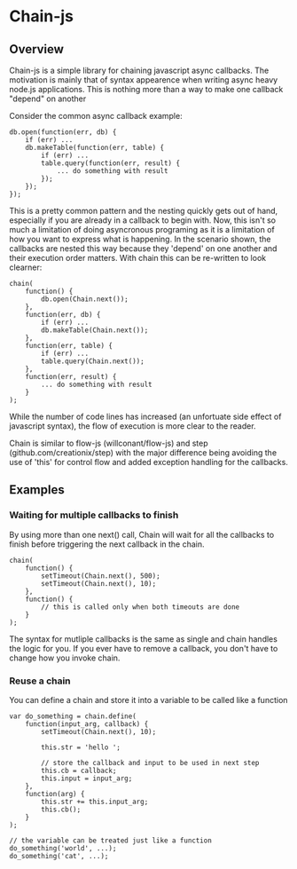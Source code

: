 # Chain-js

## Overview

Chain-js is a simple library for chaining javascript async callbacks. The motivation is mainly that of syntax appearence when writing async heavy node.js applications. This is nothing more than a way to make one callback "depend" on another

Consider the common async callback example:

    db.open(function(err, db) {
        if (err) ...
        db.makeTable(function(err, table) {
            if (err) ...
            table.query(function(err, result) {
                ... do something with result
            });
        });
    });

This is a pretty common pattern and the nesting quickly gets out of hand, especially if you are already in a callback to begin with. Now, this isn't so much a limitation of doing asyncronous programing as it is a limitation of how you want to express what is happening. In the scenario shown, the callbacks are nested this way because they 'depend' on one another and their execution order matters. With chain this can be re-written to look clearner:

    chain(
        function() {
            db.open(Chain.next());
        },
        function(err, db) {
            if (err) ...
            db.makeTable(Chain.next());
        },
        function(err, table) {
            if (err) ...
            table.query(Chain.next());
        },
        function(err, result) {
            ... do something with result
        }
    );

While the number of code lines has increased (an unfortuate side effect of javascript syntax), the flow of execution is more clear to the reader.

Chain is similar to flow-js (willconant/flow-js) and step (github.com/creationix/step) with the major difference being avoiding the use of 'this' for control flow and added exception handling for the callbacks.

## Examples

### Waiting for multiple callbacks to finish

By using more than one next() call, Chain will wait for all the callbacks to finish before triggering the next callback in the chain.

    chain(
        function() {
            setTimeout(Chain.next(), 500);
            setTimeout(Chain.next(), 10);
        },
        function() {
            // this is called only when both timeouts are done
        }
    );

The syntax for mutliple callbacks is the same as single and chain handles the logic for you. If you ever have to remove a callback, you don't have to change how you invoke chain.

### Reuse a chain

You can define a chain and store it into a variable to be called like a function

    var do_something = chain.define(
        function(input_arg, callback) {
            setTimeout(Chain.next(), 10);

            this.str = 'hello ';

            // store the callback and input to be used in next step
            this.cb = callback;
            this.input = input_arg;
        },
        function(arg) {
            this.str += this.input_arg;
            this.cb();
        }
    );

    // the variable can be treated just like a function
    do_something('world', ...);
    do_something('cat', ...);

